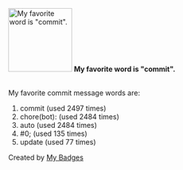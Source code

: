 <img src="https://my-badges.github.io/my-badges/favorite-word.png" alt="My favorite word is &quot;commit&quot;." title="My favorite word is &quot;commit&quot;." width="128">
<strong>My favorite word is &quot;commit&quot;.</strong>
<br><br>

My favorite commit message words are:

1. commit (used 2497 times)
2. chore(bot): (used 2484 times)
3. auto (used 2484 times)
4. #0; (used 135 times)
5. update (used 77 times)


Created by <a href="https://github.com/my-badges/my-badges">My Badges</a>